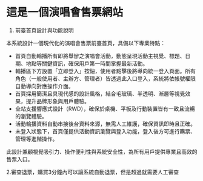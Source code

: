 # 這是一個演唱會售票網站

1. 前臺首頁設計與功能說明

本系統設計一個現代化的演唱會售票前臺首頁，具備以下專業特點：

- 首頁自動輪播所有即將舉辦之演唱會活動，動態呈現活動主視覺、標題、日期、地點等關鍵資訊，確保用戶第一時間掌握最新活動。
- 輪播區下方設置「立即登入」按鈕，使用者點擊後將導向統一登入頁面。所有角色（一般使用者、主辦方、管理者）皆透過此入口登入，系統將依帳號權限自動導向對應操作介面。
- 首頁採用簡潔且具現代感的設計風格，結合毛玻璃、半透明、漸層等視覺效果，提升品牌形象與用戶體驗。
- 全站支援響應式設計（RWD），確保於桌機、平板及行動裝置皆有一致且流暢的瀏覽體驗。
- 活動輪播資料自動串接後台資料來源，無需人工維護，確保資訊即時且正確。
- 未登入狀態下，首頁僅提供活動資訊瀏覽與登入功能，登入後方可進行購票、管理等進階操作。

此設計兼顧視覺吸引力、操作便利性與系統安全性，為所有用戶提供專業且高效的售票入口。


2.審查退票，購買3分鐘內可以讓系統自動退票，但是超過就需要人工審查



